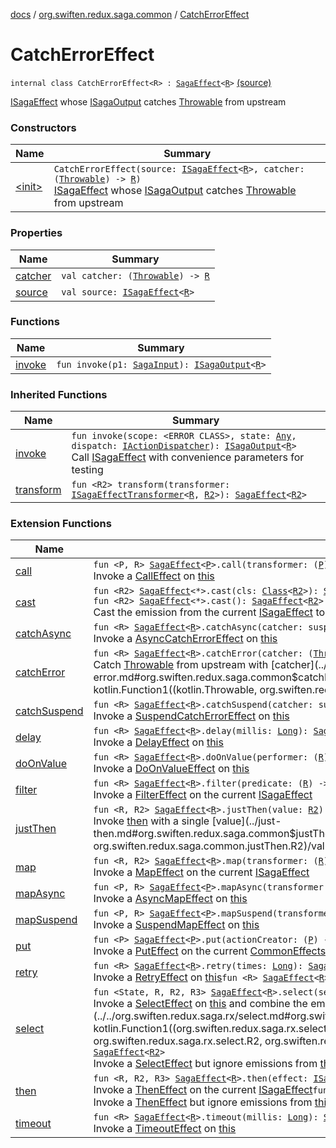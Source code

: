 [docs](../../index.md) / [org.swiften.redux.saga.common](../index.md) / [CatchErrorEffect](./index.md)

# CatchErrorEffect

`internal class CatchErrorEffect<R> : `[`SagaEffect`](../-saga-effect/index.md)`<`[`R`](index.md#R)`>` [(source)](https://github.com/protoman92/KotlinRedux/tree/master/common/common-saga/src/main/kotlin/org/swiften/redux/saga/common/CatchErrorEffect.kt#L13)

[ISagaEffect](../-i-saga-effect.md) whose [ISagaOutput](../-i-saga-output/index.md) catches [Throwable](https://kotlinlang.org/api/latest/jvm/stdlib/kotlin/-throwable/index.html) from upstream

### Constructors

| Name | Summary |
|---|---|
| [&lt;init&gt;](-init-.md) | `CatchErrorEffect(source: `[`ISagaEffect`](../-i-saga-effect.md)`<`[`R`](index.md#R)`>, catcher: (`[`Throwable`](https://kotlinlang.org/api/latest/jvm/stdlib/kotlin/-throwable/index.html)`) -> `[`R`](index.md#R)`)`<br>[ISagaEffect](../-i-saga-effect.md) whose [ISagaOutput](../-i-saga-output/index.md) catches [Throwable](https://kotlinlang.org/api/latest/jvm/stdlib/kotlin/-throwable/index.html) from upstream |

### Properties

| Name | Summary |
|---|---|
| [catcher](catcher.md) | `val catcher: (`[`Throwable`](https://kotlinlang.org/api/latest/jvm/stdlib/kotlin/-throwable/index.html)`) -> `[`R`](index.md#R) |
| [source](source.md) | `val source: `[`ISagaEffect`](../-i-saga-effect.md)`<`[`R`](index.md#R)`>` |

### Functions

| Name | Summary |
|---|---|
| [invoke](invoke.md) | `fun invoke(p1: `[`SagaInput`](../-saga-input/index.md)`): `[`ISagaOutput`](../-i-saga-output/index.md)`<`[`R`](index.md#R)`>` |

### Inherited Functions

| Name | Summary |
|---|---|
| [invoke](../-saga-effect/invoke.md) | `fun invoke(scope: <ERROR CLASS>, state: `[`Any`](https://kotlinlang.org/api/latest/jvm/stdlib/kotlin/-any/index.html)`, dispatch: `[`IActionDispatcher`](../../org.swiften.redux.core/-i-action-dispatcher.md)`): `[`ISagaOutput`](../-i-saga-output/index.md)`<`[`R`](../-saga-effect/index.md#R)`>`<br>Call [ISagaEffect](../-i-saga-effect.md) with convenience parameters for testing |
| [transform](../-saga-effect/transform.md) | `fun <R2> transform(transformer: `[`ISagaEffectTransformer`](../-i-saga-effect-transformer.md)`<`[`R`](../-saga-effect/index.md#R)`, `[`R2`](../-saga-effect/transform.md#R2)`>): `[`SagaEffect`](../-saga-effect/index.md)`<`[`R2`](../-saga-effect/transform.md#R2)`>` |

### Extension Functions

| Name | Summary |
|---|---|
| [call](../../org.swiften.redux.saga.rx/call.md) | `fun <P, R> `[`SagaEffect`](../-saga-effect/index.md)`<`[`P`](../../org.swiften.redux.saga.rx/call.md#P)`>.call(transformer: (`[`P`](../../org.swiften.redux.saga.rx/call.md#P)`) -> <ERROR CLASS><`[`R`](../../org.swiften.redux.saga.rx/call.md#R)`>): `[`SagaEffect`](../-saga-effect/index.md)`<`[`R`](../../org.swiften.redux.saga.rx/call.md#R)`>`<br>Invoke a [CallEffect](../../org.swiften.redux.saga.rx/-call-effect/index.md) on [this](../../org.swiften.redux.saga.rx/call/-this-.md) |
| [cast](../cast.md) | `fun <R2> `[`SagaEffect`](../-saga-effect/index.md)`<*>.cast(cls: `[`Class`](http://docs.oracle.com/javase/6/docs/api/java/lang/Class.html)`<`[`R2`](../cast.md#R2)`>): `[`SagaEffect`](../-saga-effect/index.md)`<`[`R2`](../cast.md#R2)`>`<br>`fun <R2> `[`SagaEffect`](../-saga-effect/index.md)`<*>.cast(): `[`SagaEffect`](../-saga-effect/index.md)`<`[`R2`](../cast.md#R2)`>`<br>Cast the emission from the current [ISagaEffect](../-i-saga-effect.md) to [R2](../cast.md#R2) if possible |
| [catchAsync](../catch-async.md) | `fun <R> `[`SagaEffect`](../-saga-effect/index.md)`<`[`R`](../catch-async.md#R)`>.catchAsync(catcher: suspend <ERROR CLASS>.(`[`Throwable`](https://kotlinlang.org/api/latest/jvm/stdlib/kotlin/-throwable/index.html)`) -> <ERROR CLASS><`[`R`](../catch-async.md#R)`>): `[`SagaEffect`](../-saga-effect/index.md)`<`[`R`](../catch-async.md#R)`>`<br>Invoke a [AsyncCatchErrorEffect](../-async-catch-error-effect/index.md) on [this](../catch-async/-this-.md) |
| [catchError](../catch-error.md) | `fun <R> `[`SagaEffect`](../-saga-effect/index.md)`<`[`R`](../catch-error.md#R)`>.catchError(catcher: (`[`Throwable`](https://kotlinlang.org/api/latest/jvm/stdlib/kotlin/-throwable/index.html)`) -> `[`R`](../catch-error.md#R)`): `[`SagaEffect`](../-saga-effect/index.md)`<`[`R`](../catch-error.md#R)`>`<br>Catch [Throwable](https://kotlinlang.org/api/latest/jvm/stdlib/kotlin/-throwable/index.html) from upstream with [catcher](../catch-error.md#org.swiften.redux.saga.common$catchError(org.swiften.redux.saga.common.SagaEffect((org.swiften.redux.saga.common.catchError.R)), kotlin.Function1((kotlin.Throwable, org.swiften.redux.saga.common.catchError.R)))/catcher) |
| [catchSuspend](../catch-suspend.md) | `fun <R> `[`SagaEffect`](../-saga-effect/index.md)`<`[`R`](../catch-suspend.md#R)`>.catchSuspend(catcher: suspend <ERROR CLASS>.(`[`Throwable`](https://kotlinlang.org/api/latest/jvm/stdlib/kotlin/-throwable/index.html)`) -> `[`R`](../catch-suspend.md#R)`): `[`SagaEffect`](../-saga-effect/index.md)`<`[`R`](../catch-suspend.md#R)`>`<br>Invoke a [SuspendCatchErrorEffect](../-suspend-catch-error-effect/index.md) on [this](../catch-suspend/-this-.md) |
| [delay](../delay.md) | `fun <R> `[`SagaEffect`](../-saga-effect/index.md)`<`[`R`](../delay.md#R)`>.delay(millis: `[`Long`](https://kotlinlang.org/api/latest/jvm/stdlib/kotlin/-long/index.html)`): `[`SagaEffect`](../-saga-effect/index.md)`<`[`R`](../delay.md#R)`>`<br>Invoke a [DelayEffect](../-delay-effect/index.md) on [this](../delay/-this-.md) |
| [doOnValue](../do-on-value.md) | `fun <R> `[`SagaEffect`](../-saga-effect/index.md)`<`[`R`](../do-on-value.md#R)`>.doOnValue(performer: (`[`R`](../do-on-value.md#R)`) -> `[`Unit`](https://kotlinlang.org/api/latest/jvm/stdlib/kotlin/-unit/index.html)`): `[`SagaEffect`](../-saga-effect/index.md)`<`[`R`](../do-on-value.md#R)`>`<br>Invoke a [DoOnValueEffect](../-do-on-value-effect/index.md) on [this](../do-on-value/-this-.md) |
| [filter](../filter.md) | `fun <R> `[`SagaEffect`](../-saga-effect/index.md)`<`[`R`](../filter.md#R)`>.filter(predicate: (`[`R`](../filter.md#R)`) -> `[`Boolean`](https://kotlinlang.org/api/latest/jvm/stdlib/kotlin/-boolean/index.html)`): `[`SagaEffect`](../-saga-effect/index.md)`<`[`R`](../filter.md#R)`>`<br>Invoke a [FilterEffect](../-filter-effect/index.md) on the current [ISagaEffect](../-i-saga-effect.md) |
| [justThen](../just-then.md) | `fun <R, R2> `[`SagaEffect`](../-saga-effect/index.md)`<`[`R`](../just-then.md#R)`>.justThen(value: `[`R2`](../just-then.md#R2)`): `[`SagaEffect`](../-saga-effect/index.md)`<`[`R2`](../just-then.md#R2)`>`<br>Invoke [then](../then.md) with a single [value](../just-then.md#org.swiften.redux.saga.common$justThen(org.swiften.redux.saga.common.SagaEffect((org.swiften.redux.saga.common.justThen.R)), org.swiften.redux.saga.common.justThen.R2)/value) |
| [map](../map.md) | `fun <R, R2> `[`SagaEffect`](../-saga-effect/index.md)`<`[`R`](../map.md#R)`>.map(transformer: (`[`R`](../map.md#R)`) -> `[`R2`](../map.md#R2)`): `[`SagaEffect`](../-saga-effect/index.md)`<`[`R2`](../map.md#R2)`>`<br>Invoke a [MapEffect](../-map-effect/index.md) on the current [ISagaEffect](../-i-saga-effect.md) |
| [mapAsync](../map-async.md) | `fun <P, R> `[`SagaEffect`](../-saga-effect/index.md)`<`[`P`](../map-async.md#P)`>.mapAsync(transformer: suspend <ERROR CLASS>.(`[`P`](../map-async.md#P)`) -> <ERROR CLASS><`[`R`](../map-async.md#R)`>): `[`SagaEffect`](../-saga-effect/index.md)`<`[`R`](../map-async.md#R)`>`<br>Invoke a [AsyncMapEffect](../-async-map-effect/index.md) on [this](../map-async/-this-.md) |
| [mapSuspend](../map-suspend.md) | `fun <P, R> `[`SagaEffect`](../-saga-effect/index.md)`<`[`P`](../map-suspend.md#P)`>.mapSuspend(transformer: suspend <ERROR CLASS>.(`[`P`](../map-suspend.md#P)`) -> `[`R`](../map-suspend.md#R)`): `[`SagaEffect`](../-saga-effect/index.md)`<`[`R`](../map-suspend.md#R)`>`<br>Invoke a [SuspendMapEffect](../-suspend-map-effect/index.md) on [this](../map-suspend/-this-.md) |
| [put](../put.md) | `fun <P> `[`SagaEffect`](../-saga-effect/index.md)`<`[`P`](../put.md#P)`>.put(actionCreator: (`[`P`](../put.md#P)`) -> `[`IReduxAction`](../../org.swiften.redux.core/-i-redux-action.md)`): `[`SagaEffect`](../-saga-effect/index.md)`<`[`Any`](https://kotlinlang.org/api/latest/jvm/stdlib/kotlin/-any/index.html)`>`<br>Invoke a [PutEffect](../-put-effect/index.md) on the current [CommonEffects](../-common-effects/index.md) |
| [retry](../retry.md) | `fun <R> `[`SagaEffect`](../-saga-effect/index.md)`<`[`R`](../retry.md#R)`>.retry(times: `[`Long`](https://kotlinlang.org/api/latest/jvm/stdlib/kotlin/-long/index.html)`): `[`SagaEffect`](../-saga-effect/index.md)`<`[`R`](../retry.md#R)`>`<br>Invoke a [RetryEffect](../-retry-effect/index.md) on [this](../retry/-this-.md)`fun <R> `[`SagaEffect`](../-saga-effect/index.md)`<`[`R`](../retry.md#R)`>.retry(times: `[`Int`](https://kotlinlang.org/api/latest/jvm/stdlib/kotlin/-int/index.html)`): `[`SagaEffect`](../-saga-effect/index.md)`<`[`R`](../retry.md#R)`>` |
| [select](../../org.swiften.redux.saga.rx/select.md) | `fun <State, R, R2, R3> `[`SagaEffect`](../-saga-effect/index.md)`<`[`R`](../../org.swiften.redux.saga.rx/select.md#R)`>.select(selector: (`[`State`](../../org.swiften.redux.saga.rx/select.md#State)`) -> `[`R2`](../../org.swiften.redux.saga.rx/select.md#R2)`, combiner: (`[`R`](../../org.swiften.redux.saga.rx/select.md#R)`, `[`R2`](../../org.swiften.redux.saga.rx/select.md#R2)`) -> `[`R3`](../../org.swiften.redux.saga.rx/select.md#R3)`): `[`SagaEffect`](../-saga-effect/index.md)`<`[`R3`](../../org.swiften.redux.saga.rx/select.md#R3)`>`<br>Invoke a [SelectEffect](../../org.swiften.redux.saga.rx/-select-effect/index.md) on [this](../../org.swiften.redux.saga.rx/select/-this-.md) and combine the emitted values with [combiner](../../org.swiften.redux.saga.rx/select.md#org.swiften.redux.saga.rx$select(org.swiften.redux.saga.common.SagaEffect((org.swiften.redux.saga.rx.select.R)), kotlin.Function1((org.swiften.redux.saga.rx.select.State, org.swiften.redux.saga.rx.select.R2)), kotlin.Function2((org.swiften.redux.saga.rx.select.R, org.swiften.redux.saga.rx.select.R2, org.swiften.redux.saga.rx.select.R3)))/combiner)`fun <State, R2> `[`SagaEffect`](../-saga-effect/index.md)`<*>.select(selector: (`[`State`](../../org.swiften.redux.saga.rx/select.md#State)`) -> `[`R2`](../../org.swiften.redux.saga.rx/select.md#R2)`): `[`SagaEffect`](../-saga-effect/index.md)`<`[`R2`](../../org.swiften.redux.saga.rx/select.md#R2)`>`<br>Invoke a [SelectEffect](../../org.swiften.redux.saga.rx/-select-effect/index.md) but ignore emissions from [this](../../org.swiften.redux.saga.rx/select/-this-.md) |
| [then](../then.md) | `fun <R, R2, R3> `[`SagaEffect`](../-saga-effect/index.md)`<`[`R`](../then.md#R)`>.then(effect: `[`ISagaEffect`](../-i-saga-effect.md)`<`[`R2`](../then.md#R2)`>, combiner: (`[`R`](../then.md#R)`, `[`R2`](../then.md#R2)`) -> `[`R3`](../then.md#R3)`): `[`SagaEffect`](../-saga-effect/index.md)`<`[`R3`](../then.md#R3)`>`<br>Invoke a [ThenEffect](../-then-effect/index.md) on the current [ISagaEffect](../-i-saga-effect.md)`fun <R, R2> `[`SagaEffect`](../-saga-effect/index.md)`<`[`R`](../then.md#R)`>.then(effect: `[`ISagaEffect`](../-i-saga-effect.md)`<`[`R2`](../then.md#R2)`>): `[`SagaEffect`](../-saga-effect/index.md)`<`[`R2`](../then.md#R2)`>`<br>Invoke a [ThenEffect](../-then-effect/index.md) but ignore emissions from [this](../then/-this-.md) |
| [timeout](../timeout.md) | `fun <R> `[`SagaEffect`](../-saga-effect/index.md)`<`[`R`](../timeout.md#R)`>.timeout(millis: `[`Long`](https://kotlinlang.org/api/latest/jvm/stdlib/kotlin/-long/index.html)`): `[`SagaEffect`](../-saga-effect/index.md)`<`[`R`](../timeout.md#R)`>`<br>Invoke a [TimeoutEffect](../-timeout-effect/index.md) on [this](../timeout/-this-.md) |
